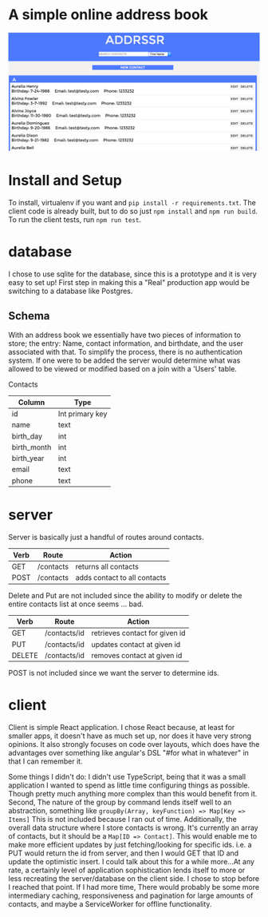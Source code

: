 # A simple online address book

  <img src="./addrssr.png"></img>


# Install and Setup
  To install, virtualenv if you want and `pip install -r requirements.txt`.  The client code is already
  built, but to do so just `npm install` and `npm run build`.  To run the client tests, run `npm run test`.

# database
  I chose to use sqlite for the database, since this is a prototype and it is
  very easy to set up!  First step in making this a "Real" production app would
  be switching to a database like Postgres.

## Schema
  With an address book we essentially have two pieces of information to store;
  the entry: Name, contact information, and birthdate, and the user associated with
  that. To simplify the process, there is no authentication system. If one were
  to be added the server would determine what was allowed to be viewed or
  modified based on a join with a 'Users' table.

  Contacts

  Column | Type
  ----|---------
  id | Int primary key
  name | text
  birth_day | int
  birth_month | int
  birth_year | int
  email | text
  phone | text


# server
  Server is basically just a handful of routes around contacts.

  Verb | Route | Action
  -----|-------|-------
  GET | /contacts | returns all contacts
  POST | /contacts | adds contact to all contacts

  Delete and Put are not included since the ability to modify or delete the
  entire contacts list at once seems ... bad.


  Verb | Route | Action
  -----|-------|------
  GET | /contacts/id | retrieves contact for given id
  PUT | /contacts/id | updates contact at given id
  DELETE | /contacts/id | removes contact at given id

  POST is not included since we want the server to determine ids.

# client
  Client is simple React application.  I chose React because, at least for smaller
  apps, it doesn't have as much set up, nor does it have very strong opinions. It
  also strongly focuses on code over layouts, which does have the advantages over
  something like angular's DSL "#for what in whatever" in that I can remember it.

  Some things I didn't do:  I didn't use TypeScript, being that it was a small
  application I wanted to spend as little time configuring things as possible.  
  Though pretty much anything more complex than this would benefit from it.  Second,
  The nature of the group by command lends itself well to an abstraction, something like
    `groupBy(Array, keyFunction) => Map[Key => Items]`
  This is not included because I ran out of time.  Additionally, the overall
  data structure where I store contacts is wrong.  It's currently an array of
  contacts, but it should be a `Map[ID => Contact]`.  This would enable me to
  make more efficient updates by just fetching/looking for specific ids.  i.e. a PUT
  would return the id from server, and then I would GET that ID and update
  the optimistic insert.
  I could talk about this for a while more...At any rate, a certainly level of
  application sophistication lends itself to more or less recreating the server/database
  on the client side.  I chose to stop before I reached that point.  If I had more time,
  There would probably be some more intermediary caching, responsiveness and pagination
  for large amounts of contacts, and maybe a ServiceWorker for offline functionality.
